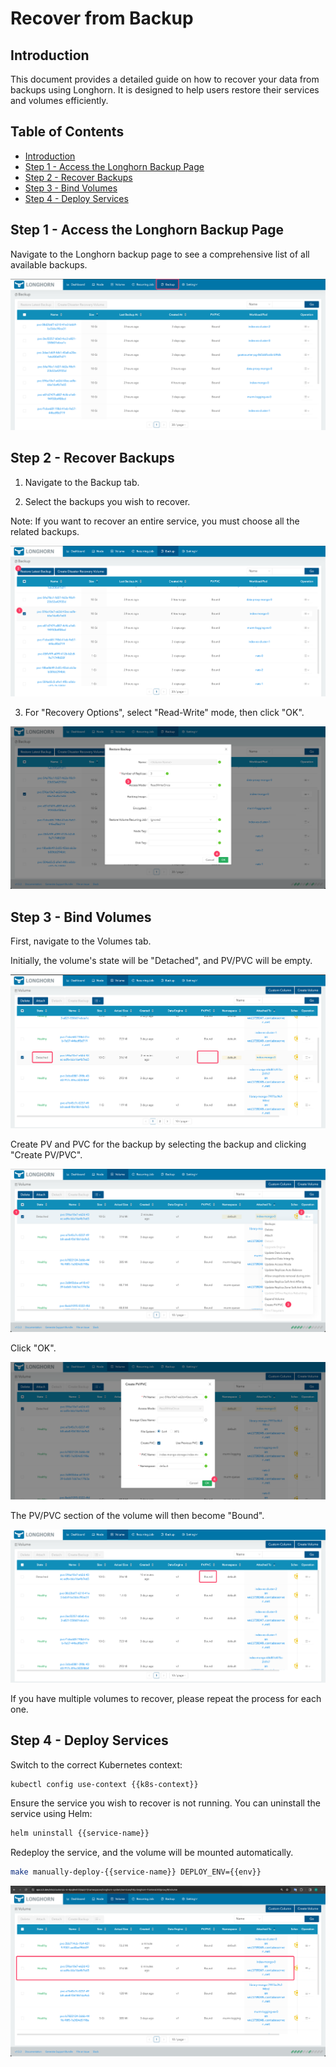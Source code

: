 # Recover from Backup

## Introduction

This document provides a detailed guide on how to recover your data from backups using Longhorn. It is designed to help users restore their services and volumes efficiently.

## Table of Contents

- [Introduction](#introduction)
- [Step 1 - Access the Longhorn Backup Page](#step-1---access-the-longhorn-backup-page)
- [Step 2 - Recover Backups](#step-2---recover-backups)
- [Step 3 - Bind Volumes](#step-3---bind-volumes)
- [Step 4 - Deploy Services](#step-4---deploy-services)

## Step 1 - Access the Longhorn Backup Page

Navigate to the Longhorn backup page to see a comprehensive list of all available backups.

![Available Backups in Longhorn](./assets/images/longhorn-backups.png)

## Step 2 - Recover Backups

1. Navigate to the Backup tab.

2. Select the backups you wish to recover.

Note: If you want to recover an entire service, you must choose all the related backups.

![Recover Backup - Selection](./assets/images/longhorn-recover-backup-selection.png)

3. For "Recovery Options", select "Read-Write" mode, then click "OK".

![Recover Backup - Options](./assets/images/longhorn-recover-backup-options.png)

## Step 3 - Bind Volumes

First, navigate to the Volumes tab.

Initially, the volume's state will be "Detached", and PV/PVC will be empty.

![Volume State - Detached](./assets/images/longhorn-volumn-state.png)

Create PV and PVC for the backup by selecting the backup and clicking "Create PV/PVC".

![Create PV/PVC - Step 1](./assets/images/longhorn-volumn-create-pv-pvc.png)

Click "OK".

![Create PV/PVC - Confirmation](./assets/images/longhorn-volumn-create-pv-pvc-2.png)

The PV/PVC section of the volume will then become "Bound".

![Volume State - Bound](./assets/images/longhorn-volumn-create-pv-pvc-3.png)

If you have multiple volumes to recover, please repeat the process for each one.

## Step 4 - Deploy Services

Switch to the correct Kubernetes context:

```bash
kubectl config use-context {{k8s-context}}
```

Ensure the service you wish to recover is not running. You can uninstall the service using Helm:

```bash
helm uninstall {{service-name}}
```

Redeploy the service, and the volume will be mounted automatically.

```bash
make manually-deploy-{{service-name}} DEPLOY_ENV={{env}}
```

![Service Restored Successfully](./assets/images/longhorn-restore-successully.png)

